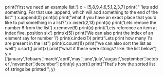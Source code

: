 print('first we need an example list:')
x = [5,8,9,4,6,5,1,2,3,7]
print( '''lets add something. For that use .append,
which will add something to the end of the list''')
x.append(0)
print(x)
print("what if you have an exact place that you'd like to put something in a list?")
x.insert(2,13)
print(x)
print('Lets remove the number 6 from the list')
x.remove(6)
print(x)
print('Lets reference an item at index five, position six')
print(x[5])
print('We can also print the index of an element say for number 1')
print(x.index(1))
print("Lets print how many 1's are present in the list")
print(x.count(1))
print("we can also sort the list as well")
x.sort()
print(x)
print("what if these were strings? like: the list below")
y = ['january','febuary','march','april','may','june','july','august','september','october','november','december']
print(y)
y.sort()
print("That's how the sorted list of strings be printed ", y)
